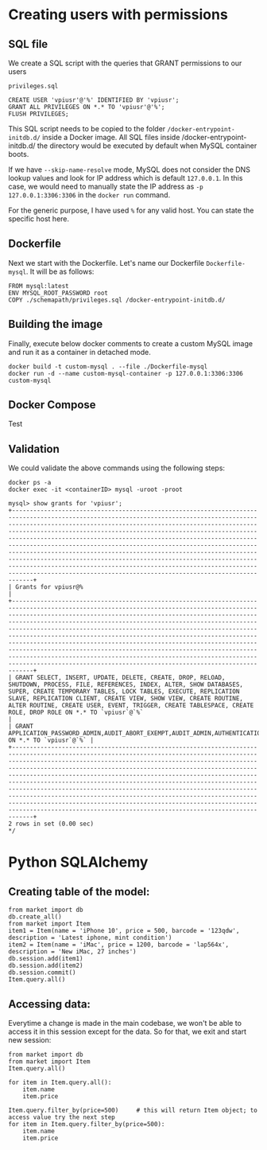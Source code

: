 # Creating users with permissions
## SQL file
We create a SQL script with the queries that GRANT permissions to our users
```
privileges.sql

CREATE USER 'vpiusr'@'%' IDENTIFIED BY 'vpiusr';
GRANT ALL PRIVILEGES ON *.* TO 'vpiusr'@'%';
FLUSH PRIVILEGES;
```

This SQL script needs to be copied to the folder `/docker-entrypoint-initdb.d/` inside a Docker image. All SQL files inside /docker-entrypoint-initdb.d/ the directory would be executed by default when MySQL container boots. 

If we have `--skip-name-resolve` mode, MySQL does not consider the DNS lookup values and look for IP address which is default `127.0.0.1`. In this case, we would need to manually state the IP address as `-p 127.0.0.1:3306:3306` in the `docker run` command.

For the generic purpose, I have used `%` for any valid host. You can state the specific host here.


## Dockerfile
Next we start with the Dockerfile. Let's name our Dockerfile `Dockerfile-mysql`. It will be as follows:
```
FROM mysql:latest
ENV MYSQL_ROOT_PASSWORD root
COPY ./schemapath/privileges.sql /docker-entrypoint-initdb.d/
```

## Building the image
Finally, execute below docker comments to create a custom MySQL image and run it as a container in detached mode.
```
docker build -t custom-mysql . --file ./Dockerfile-mysql
docker run -d --name custom-mysql-container -p 127.0.0.1:3306:3306 custom-mysql
```

## Docker Compose
Test

## Validation
We could validate the above commands using the following steps:
```
docker ps -a
docker exec -it <containerID> mysql -uroot -proot

mysql> show grants for 'vpiusr';
+----------------------------------------------------------------------------------------------------------------------------------------------------------------------------------------------------------------------------------------------------------------------------------------------------------------------------------------------------------------------------------------------------------------------------------------------------------------------------------------------------------------------------------------------------------------------------------------------------------------------------------------------------------------------------------------------------------------------------------+
| Grants for vpiusr@%                                                                                                                                                                                                                                                                                                                                                                                                                                                                                                                                                                                                                                                                                                              |
+----------------------------------------------------------------------------------------------------------------------------------------------------------------------------------------------------------------------------------------------------------------------------------------------------------------------------------------------------------------------------------------------------------------------------------------------------------------------------------------------------------------------------------------------------------------------------------------------------------------------------------------------------------------------------------------------------------------------------------+
| GRANT SELECT, INSERT, UPDATE, DELETE, CREATE, DROP, RELOAD, SHUTDOWN, PROCESS, FILE, REFERENCES, INDEX, ALTER, SHOW DATABASES, SUPER, CREATE TEMPORARY TABLES, LOCK TABLES, EXECUTE, REPLICATION SLAVE, REPLICATION CLIENT, CREATE VIEW, SHOW VIEW, CREATE ROUTINE, ALTER ROUTINE, CREATE USER, EVENT, TRIGGER, CREATE TABLESPACE, CREATE ROLE, DROP ROLE ON *.* TO `vpiusr`@`%`                                                                                                                                                                                                                                                                                                                                                 |
| GRANT APPLICATION_PASSWORD_ADMIN,AUDIT_ABORT_EXEMPT,AUDIT_ADMIN,AUTHENTICATION_POLICY_ADMIN,BACKUP_ADMIN,BINLOG_ADMIN,BINLOG_ENCRYPTION_ADMIN,CLONE_ADMIN,CONNECTION_ADMIN,ENCRYPTION_KEY_ADMIN,FLUSH_OPTIMIZER_COSTS,FLUSH_STATUS,FLUSH_TABLES,FLUSH_USER_RESOURCES,GROUP_REPLICATION_ADMIN,GROUP_REPLICATION_STREAM,INNODB_REDO_LOG_ARCHIVE,INNODB_REDO_LOG_ENABLE,PASSWORDLESS_USER_ADMIN,PERSIST_RO_VARIABLES_ADMIN,REPLICATION_APPLIER,REPLICATION_SLAVE_ADMIN,RESOURCE_GROUP_ADMIN,RESOURCE_GROUP_USER,ROLE_ADMIN,SENSITIVE_VARIABLES_OBSERVER,SERVICE_CONNECTION_ADMIN,SESSION_VARIABLES_ADMIN,SET_USER_ID,SHOW_ROUTINE,SYSTEM_USER,SYSTEM_VARIABLES_ADMIN,TABLE_ENCRYPTION_ADMIN,XA_RECOVER_ADMIN ON *.* TO `vpiusr`@`%` |
+----------------------------------------------------------------------------------------------------------------------------------------------------------------------------------------------------------------------------------------------------------------------------------------------------------------------------------------------------------------------------------------------------------------------------------------------------------------------------------------------------------------------------------------------------------------------------------------------------------------------------------------------------------------------------------------------------------------------------------+
2 rows in set (0.00 sec)
*/
```

# Python SQLAlchemy
## Creating table of the model:
```
from market import db
db.create_all()
from market import Item
item1 = Item(name = 'iPhone 10', price = 500, barcode = '123qdw', description = 'Latest iphone, mint condition')
item2 = Item(name = 'iMac', price = 1200, barcode = 'lap564x', description = 'New iMac, 27 inches')
db.session.add(item1)
db.session.add(item2)
db.session.commit()
Item.query.all()
```

## Accessing data:
Everytime a change is made in the main codebase, we won't be able to access it in this session except for the data. So for that, we exit and start new session:
```
from market import db
from market import Item
Item.query.all()

for item in Item.query.all():
    item.name
    item.price

Item.query.filter_by(price=500)     # this will return Item object; to access value try the next step
for item in Item.query.filter_by(price=500):
    item.name
    item.price


```
